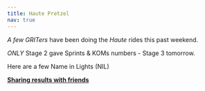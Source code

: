 ```yaml
---
title: Haute Pretzel
nav: true
---
```


*A few GRITers* have been doing the *Haute* rides this past weekend.

*ONLY* Stage 2 gave Sprints & KOMs numbers - Stage 3 tomorrow.

Here are a few Name in Lights (NIL)

[**Sharing results with friends**](https://forums.zwift.com/t/sharing-results-with-friends/534276/14 "Sharing with friends at Zwift forum")


